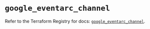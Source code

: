 # `google_eventarc_channel`

Refer to the Terraform Registry for docs: [`google_eventarc_channel`](https://registry.terraform.io/providers/hashicorp/google/6.48.0/docs/resources/eventarc_channel).
